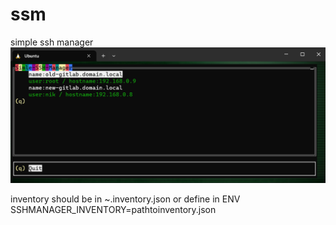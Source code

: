 # ssm
simple ssh manager
![Screenshot](ssm.png)

inventory should be in ~.inventory.json or define in ENV SSHMANAGER_INVENTORY=pathtoinventory.json  
